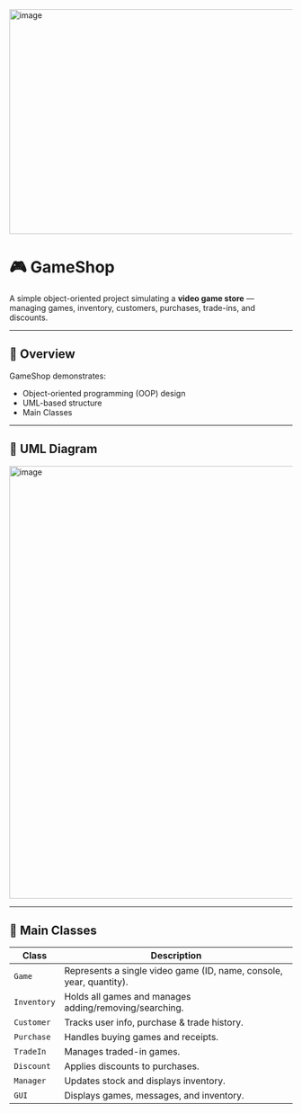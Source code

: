 <img width="1000" height="400" alt="image" src="https://github.com/user-attachments/assets/b15657dd-8dbc-4990-aebf-e57016df0f21" />


# 🎮 GameShop

A simple object-oriented project simulating a **video game store** — managing games, inventory, customers, purchases, trade-ins, and discounts.

---

## 🧩 Overview

GameShop demonstrates:
- Object-oriented programming (OOP) design
- UML-based structure
- Main Classes

---

## 🧱 UML Diagram

<img width="538" height="770" alt="image" src="https://github.com/user-attachments/assets/b16cf53b-fa24-4b1c-a520-253fc101fc22" />



---

## 🧠 Main Classes

| Class | Description |
|--------|-------------|
| `Game` | Represents a single video game (ID, name, console, year, quantity). |
| `Inventory` | Holds all games and manages adding/removing/searching. |
| `Customer` | Tracks user info, purchase & trade history. |
| `Purchase` | Handles buying games and receipts. |
| `TradeIn` | Manages traded-in games. |
| `Discount` | Applies discounts to purchases. |
| `Manager` | Updates stock and displays inventory. |
| `GUI` | Displays games, messages, and inventory. |
